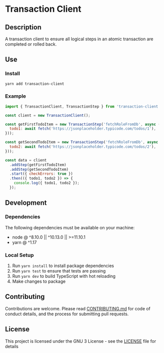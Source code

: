 # Transaction Client

## Description

A transaction client to ensure all logical steps in an atomic transaction are completed or rolled back.

## Use

### Install

```bash
yarn add transaction-client
```

### Example

```javascript
import { TransactionClient, TransactionStep } from 'transaction-client';

const client = new TransactionClient();

const getFirstTodoItem = new TransactionStep('fetchRoleFromDb', async () => ({
  todo1: await fetch('https://jsonplaceholder.typicode.com/todos/1'),
}));

const getSecondTodoItem = new TransactionStep('fetchRoleFromDb', async () => ({
  todo2: await fetch('https://jsonplaceholder.typicode.com/todos/2'),
}));

const data = client
  .addStep(getFirstTodoItem)
  .addStep(getSecondTodoItem)
  .start({ checkErrors: true })
  .then(({ todo1, todo2 }) => {
    console.log({ todo1, todo2 });
  });
```

## Development

### Dependencies

The following dependencies must be available on your machine:

- node @ ^8.10.0 || ^10.13.0 || >=11.10.1
- yarn @ ^1.17

### Local Setup

1. Run `yarn install` to install package dependencies
1. Run `yarn test` to ensure that tests are passing
1. Run `yarn dev` to build TypeScript with hot reloading
1. Make changes to package

## Contributing

Contributions are welcome. Please read [CONTRIBUTING.md](CONTRIBUTING.md) for code of conduct details, and the process for submitting pull requests.

## License

This project is licensed under the GNU 3 License - see the [LICENSE](LICENSE) file for details
